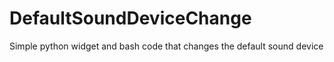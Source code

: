 # DefaultSoundDeviceChange
Simple python widget and bash code that changes the default sound device
